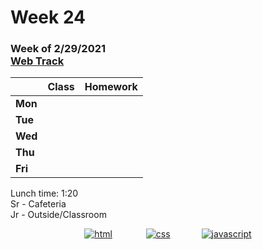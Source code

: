 <meta http-equiv="refresh" content="300"/>

# Week 24

### Week of 2/29/2021<br>[Web Track](/ap/curriculum/web)

|         | Class | Homework |
| ------- | ----- | -------- |
| **Mon** |       |          |
| **Tue** |       |          |
| **Wed** |       |          |
| **Thu** |       |          |
| **Fri** |       |          |

Lunch time: 1:20  
Sr - Cafeteria  
Jr - Outside/Classroom


<div style="text-align:center">
<a href="https://www.w3schools.com/html" target="_blank"><img src="\ap\assets\img\html-icon.jpg" alt="html" style="padding: 0px 25px"></a> <a href="https://www.w3schools.com/css" target="_blank"><img src="\ap\assets\img\css-icon.jpg" alt="css" style="padding: 0px 25px"></a><a href="https://www.w3schools.com/js" target="_blank"><img src="\ap\assets\img\js-icon.jpg" alt="javascript" style="padding: 0px 25px"></a>
</div>
